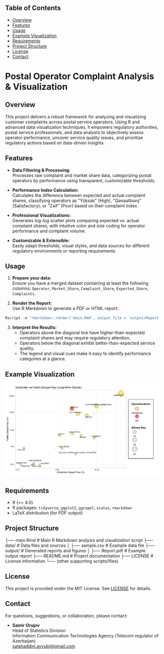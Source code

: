 ## Table of Contents
- [Overview](#overview)
- [Features](#features)
- [Usage](#usage)
- [Example Visualization](#example-visualization)
- [Requirements](#requirements)
- [Project Structure](#project-structure)
- [License](#license)
- [Contact](#contact)

# Postal Operator Complaint Analysis & Visualization

## Overview

This project delivers a robust framework for analyzing and visualizing customer complaints across postal service operators. Using R and advanced data visualization techniques, it empowers regulatory authorities, postal service professionals, and data analysts to objectively assess operator performance, uncover service quality issues, and prioritize regulatory actions based on data-driven insights.

## Features

- **Data Filtering & Processing:**  
  Processes raw complaint and market share data, categorizing postal operators by performance using transparent, customizable thresholds.

- **Performance Index Calculation:**  
  Calculates the difference between expected and actual complaint shares, classifying operators as "Yüksək" (High), "Qənaətbəxş" (Satisfactory), or "Zəif" (Poor) based on their complaint index.

- **Professional Visualizations:**  
  Generates log-log scatter plots comparing expected vs. actual complaint shares, with intuitive color and size coding for operator performance and complaint volume.

- **Customizable & Extensible:**  
  Easily adapt thresholds, visual styles, and data sources for different regulatory environments or reporting requirements.

## Usage

1. **Prepare your data:**  
   Ensure you have a merged dataset containing at least the following columns: `Operator`, `Market_Share`, `Complaint_Share`, `Expected_Share`, `Complaints`.

2. **Render the Report:**  
   Use R Markdown to generate a PDF or HTML report:
```r
Rscript -e "rmarkdown::render('main.Rmd', output_file = 'output/Report.pdf')"
```

3. **Interpret the Results:**  
   - Operators above the diagonal line have higher-than-expected complaint shares and may require regulatory attention.
   - Operators below the diagonal exhibit better-than-expected service quality.
   - The legend and visual cues make it easy to identify performance categories at a glance.

## Example Visualization

![Sample Plot](./data/sample.png)

## Requirements

- R (>= 4.0)
- R packages: `tidyverse`, `ggplot2`, `ggrepel`, `scales`, `rmarkdown`
- LaTeX distribution (for PDF output)

## Project Structure

├── main.Rmd           # Main R Markdown analysis and visualization script
├── data/              # Data files and sources
│   ├── sample.csv      # Example data file
├── output/            # Generated reports and figures
│   ├── Report.pdf      # Example output report
├── README.md          # Project documentation
├── LICENSE            # License information
└── (other supporting scripts/files)


## License

This project is provided under the MIT License. See [LICENSE](LICENSE) for details.

## Contact

For questions, suggestions, or collaboration, please contact:

- **Samir Orujov**  
  Head of Statistics Division  
  Information Communication Technologies Agency (Telecom regulator of Azerbaijan)  
  salahaddini.ayyubi@gmail.com
